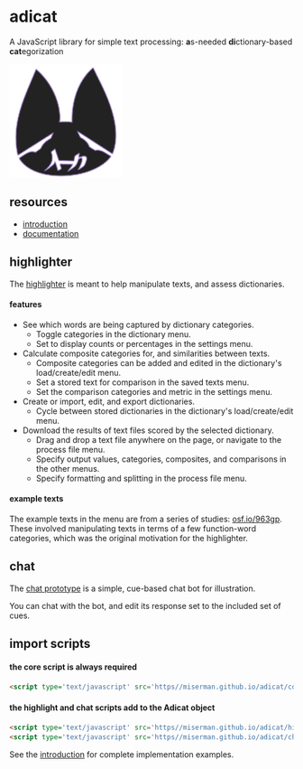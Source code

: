 # adicat
A JavaScript library for simple text processing:
**a**s-needed **di**ctionary-based **cat**egorization

<img src='icon.svg' width='200px'>

## resources
* [introduction](https://miserman.github.io/adicat/)
* [documentation](https://miserman.github.io/adicat/docs/)

## highlighter
The [highlighter](https://miserman.github.io/adicat/highlight/) is meant to help manipulate texts, and assess dictionaries.

#### features
* See which words are being captured by dictionary categories.
  * Toggle categories in the dictionary menu.
  * Set to display counts or percentages in the settings menu.
* Calculate composite categories for, and similarities between texts.
  * Composite categories can be added and edited in the dictionary's load/create/edit menu.
  * Set a stored text for comparison in the saved texts menu.
  * Set the comparison categories and metric in the settings menu.
* Create or import, edit, and export dictionaries.
  * Cycle between stored dictionaries in the dictionary's load/create/edit menu.
* Download the results of text files scored by the selected dictionary.
  * Drag and drop a text file anywhere on the page, or navigate to the process file menu.
  * Specify output values, categories, composites, and comparisons in the other menus.
  * Specify formatting and splitting in the process file menu.

#### example texts
The example texts in the menu are from a series of studies: [osf.io/963gp](https://osf.io/963gp/). These involved manipulating texts in terms of a few function-word categories, which was the original motivation for the highlighter.

## chat
The [chat prototype](https://miserman.github.io/adicat/chat/) is a simple, cue-based chat bot for illustration.

You can chat with the bot, and edit its response set to the included set of cues.

## import scripts
#### the core script is always required
```html
<script type='text/javascript' src='https//miserman.github.io/adicat/core.min.js'></script>
```

#### the highlight and chat scripts add to the Adicat object
```html
<script type='text/javascript' src='https//miserman.github.io/adicat/highlight.min.js'></script>
<script type='text/javascript' src='https//miserman.github.io/adicat/chat.min.js'></script>
```

See the [introduction](https://miserman.github.io/adicat/) for complete implementation examples.
